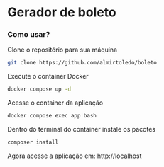 # Gerador de boleto

### Como usar?

Clone o repositório para sua máquina

```sh
git clone https://github.com/almirtoledo/boleto
```

Execute o container Docker

```sh
docker compose up -d
```

Acesse o container da aplicação

```sh
docker compose exec app bash
```

Dentro do terminal do container instale os pacotes

```sh
composer install
```

Agora acesse a aplicação em: http://localhost
